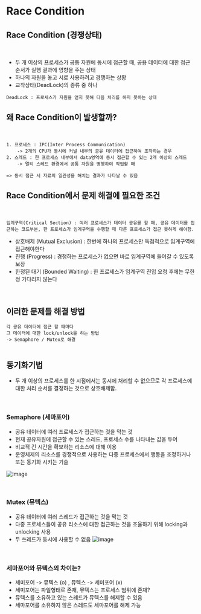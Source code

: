 # Race Condition

## Race Condition (경쟁상태)

<br>

- 두 개 이상의 프로세스가 공통 자원에 동시에 접근할 때, 공용 데이터에 대한 접근 순서가 실행 결과에 영향을 주는 상태
- 하나의 자원을 놓고 서로 사용하려고 경쟁하는 상황
- 교착상태(DeadLock)의 종류 중 하나

```
DeadLock : 프로세스가 자원을 얻지 못해 다음 처리를 하지 못하는 상태
```

## 왜 Race Condition이 발생할까?

<br>

```
1. 프로세스 : IPC(Inter Process Communication)
    -> 2개의 CPU가 동시에 커널 내부의 공유 데이터에 접근하여 조작하는 경우
2. 스레드 : 한 프로세스 내부에서 data영역에 동시 접근할 수 있는 2개 이상의 스레드
    -> 멀티 스레드 환경에서 공통 자원을 병행하여 작업할 때

=> 동시 접근 시 자료의 일관성을 해치는 결과가 나타날 수 있음
```

## Race Condition에서 문제 해결에 필요한 조건

<br>

```
임계구역(Critical Section) : 여러 프로세스가 데이터 공유를 할 때, 공유 데이터를 접근하는 코드부분, 한 프로세스가 임계구역을 수행할 때 다른 프로세스가 접근 못하게 해야함.
```

- 상호배제 (Mutual Exclusion) : 한번에 하나의 프로세스만 독점적으로 임계구역에 접근해야한다
- 진행 (Progress) : 경쟁하는 프로세스가 없으면 바로 임계구역에 들어갈 수 있도록 보장
- 한정된 대기 (Bounded Waiting) : 한 프로세스가 임계구역 진입 요청 후에는 무한정 기다리지 않는다

<br>

## 이러한 문제들 해결 방법

```
각 공유 데이터에 접근 할 때마다
그 데이터에 대한 lock/unlock을 하는 방법
-> Semaphore / Mutex로 해결


```

## 동기화기법

- 두 개 이상의 프로세스를 한 시점에서는 동시에 처리할 수 없으므로 각 프로세스에 대한 처리 순서를 결정하는 것으로 상호배제함.

<br>

### Semaphore (세마포어)

- 공유 데이터에 여러 프로세스가 접근하는 것을 막는 것
- 현재 공유자원에 접근할 수 있는 스레드, 프로세스 수를 나타내는 값을 두어
- 비교적 긴 시간을 확보하는 리소스에 대해 이용
- 운영체제의 리소스를 경쟁적으로 사용하는 다중 프로세스에서 행동을 조정하거나 또는 동기화 시키는 기술

![image](https://img1.daumcdn.net/thumb/R1280x0/?scode=mtistory2&fname=https%3A%2F%2Fblog.kakaocdn.net%2Fdn%2FbDhIrM%2Fbtq74EQfeTs%2FJxCHMj7iLcBjuKpY892f6k%2Fimg.png)

<br>

### Mutex (뮤텍스)

- 공유 데이터에 여러 스레드가 접근하는 것을 막는 것
- 다중 프로세스들이 공유 리소스에 대한 접근하는 것을 조율하기 위해 locking과 unlocking 사용
- 두 쓰레드가 동시에 사용할 수 없음
  ![image](https://img1.daumcdn.net/thumb/R1280x0/?scode=mtistory2&fname=https%3A%2F%2Fblog.kakaocdn.net%2Fdn%2FqIr0n%2Fbtq74aosXsv%2F8bUjzWTlvtBC3RjGP8upKK%2Fimg.png)

<br>

### 세마포어와 뮤텍스의 차이는?

- 세미포어 -> 뮤텍스 (o) , 뮤텍스 -> 세미포어 (x)
- 세미포어는 파일형태로 존재, 뮤텍스는 프로세스 범위에 존재?
- 뮤텍스를 소유하고 있는 스레드가 뮤텍스를 해제할 수 있음
- 세마포어를 소유하지 않은 스레드도 세마포어를 해제 가능
